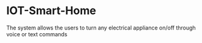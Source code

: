 # IOT-Smart-Home
The system allows the users to turn any electrical appliance on/off through voice or text commands
